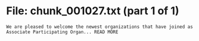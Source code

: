 ﻿# File: chunk_001027.txt (part 1 of 1)
```
We are pleased to welcome the newest organizations that have joined as Associate Participating Organ... READ MORE
```

